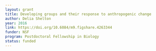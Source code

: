 ```yaml
---
layout: grant
title: Developing groups and their response to anthropogenic change
author: Delia Shelton
year: 2016
link: https://doi.org/10.6084/m9.figshare.4263344
funder: NSF
program: Postdoctoral Fellowship in Biology
status: funded
---
```

